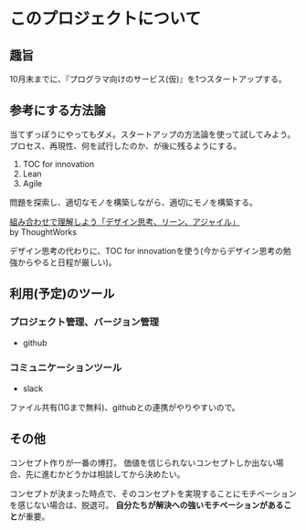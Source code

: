 # このプロジェクトについて

## 趣旨

10月末までに、『プログラマ向けのサービス(仮)』を1つスタートアップする。

## 参考にする方法論

当てずっぽうにやってもダメ。スタートアップの方法論を使って試してみよう。
プロセス、再現性、何を試行したのか、が後に残るようにする。

1. TOC for innovation
2. Lean
3. Agile

問題を探索し、適切なモノを構築しながら、適切にモノを構築する。

[組み合わせで理解しよう「デザイン思考、リーン、アジャイル」](https://medium.com/@kdmsnr/%E7%B5%84%E3%81%BF%E5%90%88%E3%82%8F%E3%81%9B%E3%81%A7%E7%90%86%E8%A7%A3%E3%81%97%E3%82%88%E3%81%86-%E3%83%87%E3%82%B6%E3%82%A4%E3%83%B3%E6%80%9D%E8%80%83-%E3%83%AA%E3%83%BC%E3%83%B3-%E3%82%A2%E3%82%B8%E3%83%A3%E3%82%A4%E3%83%AB-76b59988447f)  
by ThoughtWorks

デザイン思考の代わりに、TOC for innovationを使う(今からデザイン思考の勉強からやると日程が厳しい)。

## 利用(予定)のツール

### プロジェクト管理、バージョン管理

- github

### コミュニケーションツール

- slack

ファイル共有(1Gまで無料)、githubとの連携がやりやすいので。

## その他

コンセプト作りが一番の博打。
価値を信じられないコンセプトしか出ない場合、先に進むかどうかは相談してから決めたい。

コンセプトが決まった時点で、そのコンセプトを実現することにモチベーションを感じない場合は、脱退可。
**自分たちが解決への強いモチベーションがあること**が重要。
